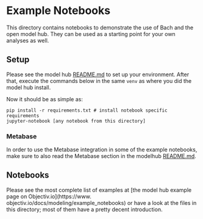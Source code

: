 # Example Notebooks
This directory contains notebooks to demonstrate the use of Bach and the open model hub. They can be used 
as a starting point for your own analyses as well.

## Setup
Please see the model hub [README.md](../modelhub/README.md) to set up your environment. After that, execute 
the commands below in the same `venv` as where you did the model hub install. 

Now it should be as simple as:
```shell
pip install -r requirements.txt # install notebook specific requirements
jupyter-notebook [any notebook from this directory]
```

### Metabase
In order to use the Metabase integration in some of the example notebooks, make sure to also read the 
Metabase section in the modelhub [README.md](../modelhub/README.md).

## Notebooks 
Please see the most complete list of examples at [the model hub example page on Objectiv.io](https://www.
objectiv.io/docs/modeling/example_notebooks) 
or have a look at the files in this directory; most of them have a pretty decent introduction.

